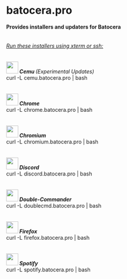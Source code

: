 # batocera.pro
<b>Provides installers and updaters for Batocera</b><br>
<br>
<br>
<font style="text-decoration: underline;"><u><i>Run these installers using xterm or ssh:</i></u></font><br>
<br>
<br>
<img src="https://github.com/uureel/batocera.pro/raw/main/cemu/extra/icon.png" width=32 height=32 /><b><i>&nbsp;Cemu </b>(Experimental Updates)</i><br>
curl -L cemu.batocera.pro | bash <br>
<br>
<br>
<img src="https://github.com/uureel/batocera.pro/raw/main/chrome/extra/icon.png" width=32 height=32 /><b><i>&nbsp;Chrome</i></b> <br>
curl -L chrome.batocera.pro | bash <br>
<br>
<br>
<img src="https://github.com/uureel/batocera.pro/raw/main/chromium/extra/icon.png" width=32 height=32 /><b><i>&nbsp;Chromium</i></b> <br>
curl -L chromium.batocera.pro | bash <br>
<br>
<br>
<img src="https://github.com/uureel/batocera.pro/raw/main/discord/extra/icon.png" width=32 height=32 /><b><i>&nbsp;Discord</i></b> <br>
curl -L discord.batocera.pro | bash <br>
<br>
<br>
<img src="https://github.com/uureel/batocera.pro/raw/main/doublecmd/extra/icon.png" width=32 height=32 /><b><i>&nbsp;Double-Commander</i></b> <br>
curl -L doublecmd.batocera.pro | bash <br>
<br>
<br>
<img src="https://github.com/uureel/batocera.pro/raw/main/firefox/extra/icon.png" width=32 height=32 /><b><i>&nbsp;Firefox</i></b><br>
curl -L firefox.batocera.pro | bash <br>
<br>
<br>
<img src="https://github.com/uureel/batocera.pro/raw/main/spotify/extra/icon.png" width=32 height=32 /><b><i>&nbsp;Spotify</i></b> <br>
curl -L spotify.batocera.pro | bash
<br>
<br>
<br> 
<br>

